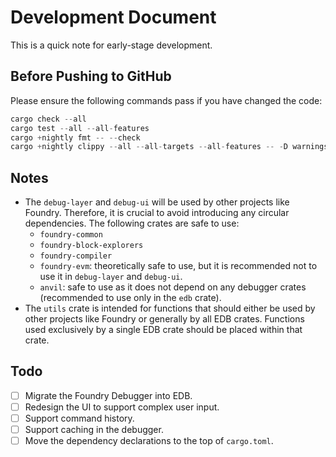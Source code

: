 # Development Document

This is a quick note for early-stage development.

## Before Pushing to GitHub

Please ensure the following commands pass if you have changed the code:

```rust
cargo check --all
cargo test --all --all-features
cargo +nightly fmt -- --check
cargo +nightly clippy --all --all-targets --all-features -- -D warnings
```

## Notes

+ The `debug-layer` and `debug-ui` will be used by other projects like Foundry. Therefore, it is crucial to avoid introducing any circular dependencies. The following crates are safe to use:
    + `foundry-common`
    + `foundry-block-explorers`
    + `foundry-compiler`
    + `foundry-evm`: theoretically safe to use, but it is recommended not to use it in `debug-layer` and `debug-ui`.
    + `anvil`: safe to use as it does not depend on any debugger crates (recommended to use only in the `edb` crate).
+ The `utils` crate is intended for functions that should either be used by other projects like Foundry or generally by all EDB crates. Functions used exclusively by a single EDB crate should be placed within that crate.

## Todo

+ [ ] Migrate the Foundry Debugger into EDB.
+ [ ] Redesign the UI to support complex user input.
+ [ ] Support command history.
+ [ ] Support caching in the debugger.
+ [ ] Move the dependency declarations to the top of `cargo.toml`.